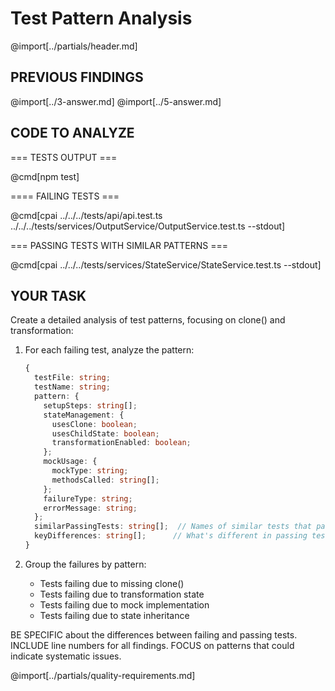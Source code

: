# Test Pattern Analysis

@import[../partials/header.md]

## PREVIOUS FINDINGS

@import[../3-answer.md]
@import[../5-answer.md]

## CODE TO ANALYZE

=== TESTS OUTPUT ===

@cmd[npm test]

==== FAILING TESTS ===

@cmd[cpai ../../../tests/api/api.test.ts ../../../tests/services/OutputService/OutputService.test.ts --stdout]

=== PASSING TESTS WITH SIMILAR PATTERNS ===

@cmd[cpai ../../../tests/services/StateService/StateService.test.ts --stdout]

## YOUR TASK

Create a detailed analysis of test patterns, focusing on clone() and transformation:

1. For each failing test, analyze the pattern:
   ```typescript
   {
     testFile: string;
     testName: string;
     pattern: {
       setupSteps: string[];
       stateManagement: {
         usesClone: boolean;
         usesChildState: boolean;
         transformationEnabled: boolean;
       };
       mockUsage: {
         mockType: string;
         methodsCalled: string[];
       };
       failureType: string;
       errorMessage: string;
     };
     similarPassingTests: string[];  // Names of similar tests that pass
     keyDifferences: string[];      // What's different in passing tests
   }
   ```

2. Group the failures by pattern:
   - Tests failing due to missing clone()
   - Tests failing due to transformation state
   - Tests failing due to mock implementation
   - Tests failing due to state inheritance

BE SPECIFIC about the differences between failing and passing tests.
INCLUDE line numbers for all findings.
FOCUS on patterns that could indicate systematic issues.

@import[../partials/quality-requirements.md] 